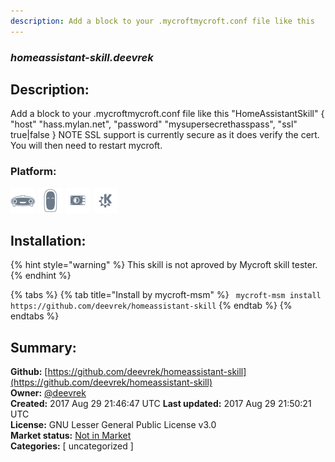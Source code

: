 ```yaml
---
description: Add a block to your .mycroftmycroft.conf file like this
---
```


### _homeassistant-skill.deevrek_  
## Description:  
Add a block to your .mycroftmycroft.conf file like this
"HomeAssistantSkill" {
"host" "hass.mylan.net",
"password" "mysupersecrethasspass",
"ssl" true|false
}
NOTE SSL support is currently secure as it does verify the cert.
You will then need to restart mycroft.  
  
### Platform:  
 ![Mark I](../.gitbook/assets/mark-1-icon.png)  ![Mark II](../.gitbook/assets/mark-2-icon.png)  ![Picroft](../.gitbook/assets/picroft-icon.png)  ![plasmoid](../.gitbook/assets/kde.png)   
## Installation:  
{% hint style="warning" %}
This skill is not aproved by Mycroft skill tester.
{% endhint %}
    
{% tabs %}
{% tab title="Install by mycroft-msm" %}
``` mycroft-msm install https://github.com/deevrek/homeassistant-skill```
{% endtab %}
  {% endtabs %}
    
## Summary:  
**Github:** [https://github.com/deevrek/homeassistant-skill](https://github.com/deevrek/homeassistant-skill)  
**Owner:** [@deevrek](https://github.com/deevrek)  
**Created:** 2017 Aug 29 21:46:47 UTC  **Last updated:** 2017 Aug 29 21:50:21 UTC  
**License:** GNU Lesser General Public License v3.0  
**Market status:** [Not in Market](https://market.mycroft.ai/skill/)  
**Categories:** [ uncategorized ]   
